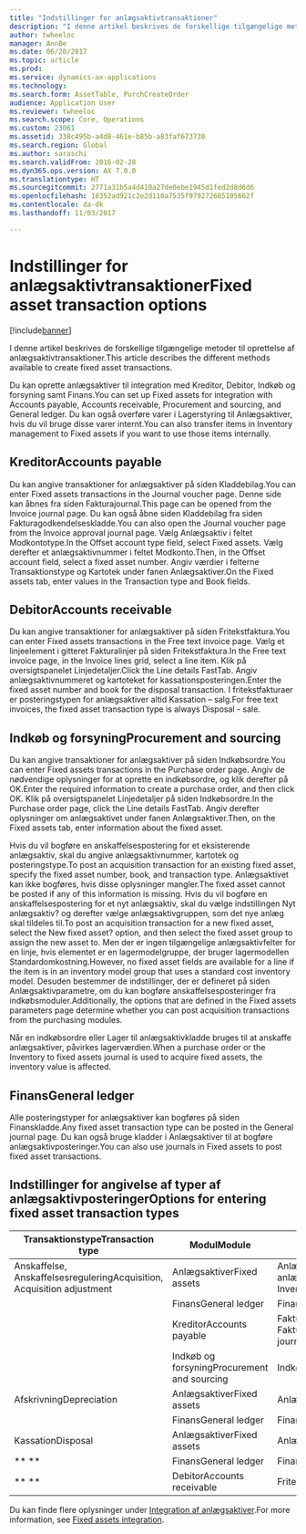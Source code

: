 ```yaml
---
title: "Indstillinger for anlægsaktivtransaktioner"
description: "I denne artikel beskrives de forskellige tilgængelige metoder til oprettelse af anlægsaktivtransaktioner."
author: twheeloc
manager: AnnBe
ms.date: 06/20/2017
ms.topic: article
ms.prod: 
ms.service: dynamics-ax-applications
ms.technology: 
ms.search.form: AssetTable, PurchCreateOrder
audience: Application User
ms.reviewer: twheeloc
ms.search.scope: Core, Operations
ms.custom: 23061
ms.assetid: 338c495b-a4d8-461e-b85b-a83faf673730
ms.search.region: Global
ms.author: saraschi
ms.search.validFrom: 2016-02-28
ms.dyn365.ops.version: AX 7.0.0
ms.translationtype: HT
ms.sourcegitcommit: 2771a31b5a4d418a27de0ebe1945d1fed2d8d6d6
ms.openlocfilehash: 18352ad921c2e2d110a7535f979272685105662f
ms.contentlocale: da-dk
ms.lasthandoff: 11/03/2017

---
```


# <a name="fixed-asset-transaction-options"></a><span data-ttu-id="1123a-103">Indstillinger for anlægsaktivtransaktioner</span><span class="sxs-lookup"><span data-stu-id="1123a-103">Fixed asset transaction options</span></span>

[!include[banner](../includes/banner.md)]


<span data-ttu-id="1123a-104">I denne artikel beskrives de forskellige tilgængelige metoder til oprettelse af anlægsaktivtransaktioner.</span><span class="sxs-lookup"><span data-stu-id="1123a-104">This article describes the different methods available to create fixed asset transactions.</span></span>

<span data-ttu-id="1123a-105">Du kan oprette anlægsaktiver til integration med Kreditor, Debitor, Indkøb og forsyning samt Finans.</span><span class="sxs-lookup"><span data-stu-id="1123a-105">You can set up Fixed assets for integration with Accounts payable, Accounts receivable, Procurement and sourcing, and General ledger.</span></span> <span data-ttu-id="1123a-106">Du kan også overføre varer i Lagerstyring til Anlægsaktiver, hvis du vil bruge disse varer internt.</span><span class="sxs-lookup"><span data-stu-id="1123a-106">You can also transfer items in Inventory management to Fixed assets if you want to use those items internally.</span></span>

## <a name="accounts-payable"></a><span data-ttu-id="1123a-107">Kreditor</span><span class="sxs-lookup"><span data-stu-id="1123a-107">Accounts payable</span></span>
<span data-ttu-id="1123a-108">Du kan angive transaktioner for anlægsaktiver på siden Kladdebilag.</span><span class="sxs-lookup"><span data-stu-id="1123a-108">You can enter Fixed assets transactions in the Journal voucher page.</span></span> <span data-ttu-id="1123a-109">Denne side kan åbnes fra siden Fakturajournal.</span><span class="sxs-lookup"><span data-stu-id="1123a-109">This page can be opened from the Invoice journal page.</span></span> <span data-ttu-id="1123a-110">Du kan også åbne siden Kladdebilag fra siden Fakturagodkendelseskladde.</span><span class="sxs-lookup"><span data-stu-id="1123a-110">You can also open the Journal voucher page from the Invoice approval journal page.</span></span> <span data-ttu-id="1123a-111">Vælg Anlægsaktiv i feltet Modkontotype.</span><span class="sxs-lookup"><span data-stu-id="1123a-111">In the Offset account type field, select Fixed assets.</span></span> <span data-ttu-id="1123a-112">Vælg derefter et anlægsaktivnummer i feltet Modkonto.</span><span class="sxs-lookup"><span data-stu-id="1123a-112">Then, in the Offset account field, select a fixed asset number.</span></span> <span data-ttu-id="1123a-113">Angiv værdier i felterne Transaktionstype og Kartotek under fanen Anlægsaktiver.</span><span class="sxs-lookup"><span data-stu-id="1123a-113">On the Fixed assets tab, enter values in the Transaction type and Book fields.</span></span>

## <a name="accounts-receivable"></a><span data-ttu-id="1123a-114">Debitor</span><span class="sxs-lookup"><span data-stu-id="1123a-114">Accounts receivable</span></span>
<span data-ttu-id="1123a-115">Du kan angive transaktioner for anlægsaktiver på siden Fritekstfaktura.</span><span class="sxs-lookup"><span data-stu-id="1123a-115">You can enter Fixed assets transactions in the Free text invoice page.</span></span>  <span data-ttu-id="1123a-116">Vælg et linjeelement i gitteret Fakturalinjer på siden Fritekstfaktura.</span><span class="sxs-lookup"><span data-stu-id="1123a-116">In the Free text invoice page, in the Invoice lines grid, select a line item.</span></span> <span data-ttu-id="1123a-117">Klik på oversigtspanelet Linjedetaljer.</span><span class="sxs-lookup"><span data-stu-id="1123a-117">Click the Line details FastTab.</span></span> <span data-ttu-id="1123a-118">Angiv anlægsaktivnummeret og kartoteket for kassationsposteringen.</span><span class="sxs-lookup"><span data-stu-id="1123a-118">Enter the fixed asset number and book for the disposal transaction.</span></span> <span data-ttu-id="1123a-119">I fritekstfakturaer er posteringstypen for anlægsaktiver altid Kassation – salg.</span><span class="sxs-lookup"><span data-stu-id="1123a-119">For free text invoices, the fixed asset transaction type is always Disposal - sale.</span></span>

## <a name="procurement-and-sourcing"></a><span data-ttu-id="1123a-120">Indkøb og forsyning</span><span class="sxs-lookup"><span data-stu-id="1123a-120">Procurement and sourcing</span></span>
<span data-ttu-id="1123a-121">Du kan angive transaktioner for anlægsaktiver på siden Indkøbsordre.</span><span class="sxs-lookup"><span data-stu-id="1123a-121">You can enter Fixed assets transactions in the Purchase order page.</span></span> <span data-ttu-id="1123a-122">Angiv de nødvendige oplysninger for at oprette en indkøbsordre, og klik derefter på OK.</span><span class="sxs-lookup"><span data-stu-id="1123a-122">Enter the required information to create a purchase order, and then click OK.</span></span> <span data-ttu-id="1123a-123">Klik på oversigtspanelet Linjedetaljer på siden Indkøbsordre.</span><span class="sxs-lookup"><span data-stu-id="1123a-123">In the Purchase order page, click the Line details FastTab.</span></span> <span data-ttu-id="1123a-124">Angiv derefter oplysninger om anlægsaktivet under fanen Anlægsaktiver.</span><span class="sxs-lookup"><span data-stu-id="1123a-124">Then, on the Fixed assets tab, enter information about the fixed asset.</span></span> 

<span data-ttu-id="1123a-125">Hvis du vil bogføre en anskaffelsespostering for et eksisterende anlægsaktiv, skal du angive anlægsaktivnummer, kartotek og posteringstype.</span><span class="sxs-lookup"><span data-stu-id="1123a-125">To post an acquisition transaction for an existing fixed asset, specify the fixed asset number, book, and transaction type.</span></span> <span data-ttu-id="1123a-126">Anlægsaktivet kan ikke bogføres, hvis disse oplysninger mangler.</span><span class="sxs-lookup"><span data-stu-id="1123a-126">The fixed asset cannot be posted if any of this information is missing.</span></span> <span data-ttu-id="1123a-127">Hvis du vil bogføre en anskaffelsespostering for et nyt anlægsaktiv, skal du vælge indstillingen Nyt anlægsaktiv? og derefter vælge anlægsaktivgruppen, som det nye anlæg skal tildeles til.</span><span class="sxs-lookup"><span data-stu-id="1123a-127">To post an acquisition transaction for a new fixed asset, select the New fixed asset? option, and then select the fixed asset group to assign the new asset to.</span></span> <span data-ttu-id="1123a-128">Men der er ingen tilgængelige anlægsaktivfelter for en linje, hvis elementet er en lagermodelgruppe, der bruger lagermodellen Standardomkostning.</span><span class="sxs-lookup"><span data-stu-id="1123a-128">However, no fixed asset fields are available for a line if the item is in an inventory model group that uses a standard cost inventory model.</span></span> <span data-ttu-id="1123a-129">Desuden bestemmer de indstillinger, der er defineret på siden Anlægsaktivparametre, om du kan bogføre anskaffelsesposteringer fra indkøbsmoduler.</span><span class="sxs-lookup"><span data-stu-id="1123a-129">Additionally, the options that are defined in the Fixed assets parameters page determine whether you can post acquisition transactions from the purchasing modules.</span></span> 

<span data-ttu-id="1123a-130">Når en indkøbsordre eller Lager til anlægsaktivkladde bruges til at anskaffe anlægsaktiver, påvirkes lagerværdien.</span><span class="sxs-lookup"><span data-stu-id="1123a-130">When a purchase order or the Inventory to fixed assets journal is used to acquire fixed assets, the inventory value is affected.</span></span>

## <a name="general-ledger"></a><span data-ttu-id="1123a-131">Finans</span><span class="sxs-lookup"><span data-stu-id="1123a-131">General ledger</span></span>
<span data-ttu-id="1123a-132">Alle posteringstyper for anlægsaktiver kan bogføres på siden Finanskladde.</span><span class="sxs-lookup"><span data-stu-id="1123a-132">Any fixed asset transaction type can be posted in the General journal page.</span></span> <span data-ttu-id="1123a-133">Du kan også bruge kladder i Anlægsaktiver til at bogføre anlægsaktivposteringer.</span><span class="sxs-lookup"><span data-stu-id="1123a-133">You can also use journals in Fixed assets to post fixed asset transactions.</span></span>

## <a name="options-for-entering-fixed-asset-transaction-types"></a><span data-ttu-id="1123a-134">Indstillinger for angivelse af typer af anlægsaktivposteringer</span><span class="sxs-lookup"><span data-stu-id="1123a-134">Options for entering fixed asset transaction types</span></span>


| <span data-ttu-id="1123a-135">Transaktionstype</span><span class="sxs-lookup"><span data-stu-id="1123a-135">Transaction type</span></span>                    | <span data-ttu-id="1123a-136">Modul</span><span class="sxs-lookup"><span data-stu-id="1123a-136">Module</span></span>                   | <span data-ttu-id="1123a-137">Indstilling</span><span class="sxs-lookup"><span data-stu-id="1123a-137">Options</span></span>                                   |
|-------------------------------------|--------------------------|-------------------------------------------|
| <span data-ttu-id="1123a-138">Anskaffelse, Anskaffelsesregulering</span><span class="sxs-lookup"><span data-stu-id="1123a-138">Acquisition, Acquisition adjustment</span></span> | <span data-ttu-id="1123a-139">Anlægsaktiver</span><span class="sxs-lookup"><span data-stu-id="1123a-139">Fixed assets</span></span>             | <span data-ttu-id="1123a-140">Anlægsaktiver, Lager til anlægsaktiver</span><span class="sxs-lookup"><span data-stu-id="1123a-140">Fixed assets, Inventory to fixed assets</span></span>   |
|                                     | <span data-ttu-id="1123a-141">Finans</span><span class="sxs-lookup"><span data-stu-id="1123a-141">General ledger</span></span>           | <span data-ttu-id="1123a-142">Finanskladde</span><span class="sxs-lookup"><span data-stu-id="1123a-142">General journal</span></span>                           |
|                                     | <span data-ttu-id="1123a-143">Kreditor</span><span class="sxs-lookup"><span data-stu-id="1123a-143">Accounts payable</span></span>         | <span data-ttu-id="1123a-144">Fakturajournal, Fakturagodkendelseskladde</span><span class="sxs-lookup"><span data-stu-id="1123a-144">Invoice journal, Invoice approval journal</span></span> |
|                                     | <span data-ttu-id="1123a-145">Indkøb og forsyning</span><span class="sxs-lookup"><span data-stu-id="1123a-145">Procurement and sourcing</span></span> | <span data-ttu-id="1123a-146">Indkøbsordre</span><span class="sxs-lookup"><span data-stu-id="1123a-146">Purchase order</span></span>                            |
| <span data-ttu-id="1123a-147">Afskrivning</span><span class="sxs-lookup"><span data-stu-id="1123a-147">Depreciation</span></span>                        | <span data-ttu-id="1123a-148">Anlægsaktiver</span><span class="sxs-lookup"><span data-stu-id="1123a-148">Fixed assets</span></span>             | <span data-ttu-id="1123a-149">Anlægsaktiver</span><span class="sxs-lookup"><span data-stu-id="1123a-149">Fixed assets</span></span>                              |
|                                     | <span data-ttu-id="1123a-150">Finans</span><span class="sxs-lookup"><span data-stu-id="1123a-150">General ledger</span></span>           | <span data-ttu-id="1123a-151">Finanskladde</span><span class="sxs-lookup"><span data-stu-id="1123a-151">General journal</span></span>                           |
| <span data-ttu-id="1123a-152">Kassation</span><span class="sxs-lookup"><span data-stu-id="1123a-152">Disposal</span></span>                            | <span data-ttu-id="1123a-153">Anlægsaktiver</span><span class="sxs-lookup"><span data-stu-id="1123a-153">Fixed assets</span></span>             | <span data-ttu-id="1123a-154">Anlægsaktiver</span><span class="sxs-lookup"><span data-stu-id="1123a-154">Fixed assets</span></span>                              |
| <span data-ttu-id="1123a-155">** **</span><span class="sxs-lookup"><span data-stu-id="1123a-155">** **</span></span>                               | <span data-ttu-id="1123a-156">Finans</span><span class="sxs-lookup"><span data-stu-id="1123a-156">General ledger</span></span>           | <span data-ttu-id="1123a-157">Finanskladde</span><span class="sxs-lookup"><span data-stu-id="1123a-157">General journal</span></span>                           |
| <span data-ttu-id="1123a-158">** **</span><span class="sxs-lookup"><span data-stu-id="1123a-158">** **</span></span>                               | <span data-ttu-id="1123a-159">Debitor</span><span class="sxs-lookup"><span data-stu-id="1123a-159">Accounts receivable</span></span>      | <span data-ttu-id="1123a-160">Fritekstfaktura</span><span class="sxs-lookup"><span data-stu-id="1123a-160">Free text invoice</span></span>                         |



<span data-ttu-id="1123a-161">Du kan finde flere oplysninger under [Integration af anlægsaktiver](fixed-asset-integration.md).</span><span class="sxs-lookup"><span data-stu-id="1123a-161">For more information, see [Fixed assets integration](fixed-asset-integration.md).</span></span>





